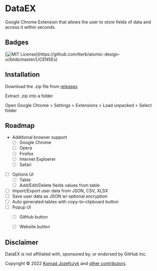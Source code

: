 
# DataEX

Google Chrome Extension that allows the user to store fields of data and access it within seconds.



## Badges

[![MIT License](https://img.shields.io/apm/l/atomic-design-ui.svg?)](https://github.com/tterb/atomic-design-ui/blob/master/LICENSEs)



## Installation

Download the .zip file from [releases](https://github.com/konradjoz/DataEX/releases)

Extract .zip into a folder 

Open Google Chrome > Settings > Extensions > Load unpacked > Select folder
## Roadmap

- Additional browser support
    + [ ]  Google Chrome
    + [ ]  Opera
    + [ ]  Firefox
    + [ ]  Internet Exploerer
    + [ ]  Safari
- [ ]  Options UI
    + [ ]  Table
    + [ ]  Add/Edit/Delete fields values from table
- [ ]  Import/Export user data from JSON, CSV, XLSX
- [ ]  Save user data as JSON w/ optional encryption 
- [ ]  Auto generated tables with copy-to-clipboard button
- [ ]  Popup UI
    + [ ]  GitHub button
    + [ ]  Website button



## Disclaimer
DataEX is not affiliated with, sponsored by, or endorsed by GitHub Inc.

Copyright © 2022 [Konrad Jozefczyk](https://github.com/konradjoz/) and [other contributors](https://github.com/konradjoz/DataEX/graphs/contributors).